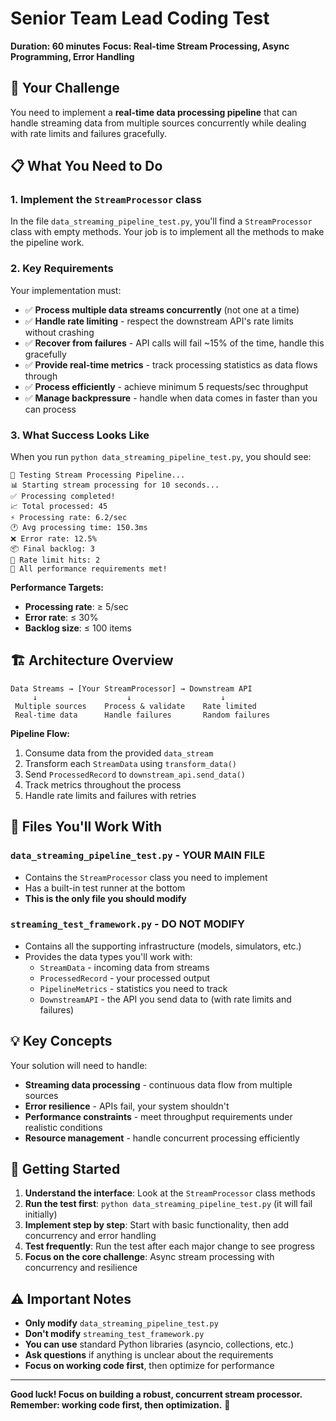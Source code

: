 # Senior Team Lead Coding Test

**Duration: 60 minutes**
**Focus: Real-time Stream Processing, Async Programming, Error Handling**

## 🎯 Your Challenge

You need to implement a **real-time data processing pipeline** that can handle streaming data from multiple sources
concurrently while dealing with rate limits and failures gracefully.

## 📋 What You Need to Do

### 1. Implement the `StreamProcessor` class

In the file `data_streaming_pipeline_test.py`, you'll find a `StreamProcessor` class with empty methods. Your job is to
implement all the methods to make the pipeline work.

### 2. Key Requirements

Your implementation must:

- ✅ **Process multiple data streams concurrently** (not one at a time)
- ✅ **Handle rate limiting** - respect the downstream API's rate limits without crashing
- ✅ **Recover from failures** - API calls will fail ~15% of the time, handle this gracefully
- ✅ **Provide real-time metrics** - track processing statistics as data flows through
- ✅ **Process efficiently** - achieve minimum 5 requests/sec throughput
- ✅ **Manage backpressure** - handle when data comes in faster than you can process

### 3. What Success Looks Like

When you run `python data_streaming_pipeline_test.py`, you should see:

```
🚀 Testing Stream Processing Pipeline...
📊 Starting stream processing for 10 seconds...
✅ Processing completed!
📈 Total processed: 45
⚡ Processing rate: 6.2/sec
🕐 Avg processing time: 150.3ms
❌ Error rate: 12.5%
📦 Final backlog: 3
🚦 Rate limit hits: 2
🎉 All performance requirements met!
```

**Performance Targets:**

- **Processing rate**: ≥ 5/sec
- **Error rate**: ≤ 30%
- **Backlog size**: ≤ 100 items

## 🏗️ Architecture Overview

```
Data Streams → [Your StreamProcessor] → Downstream API
     ↓                    ↓                    ↓
 Multiple sources    Process & validate    Rate limited
 Real-time data      Handle failures       Random failures
```

**Pipeline Flow:**
1. Consume data from the provided `data_stream`
2. Transform each `StreamData` using `transform_data()`
3. Send `ProcessedRecord` to `downstream_api.send_data()`
4. Track metrics throughout the process
5. Handle rate limits and failures with retries

## 🔧 Files You'll Work With

### `data_streaming_pipeline_test.py` - **YOUR MAIN FILE**

- Contains the `StreamProcessor` class you need to implement
- Has a built-in test runner at the bottom
- **This is the only file you should modify**

### `streaming_test_framework.py` - **DO NOT MODIFY**

- Contains all the supporting infrastructure (models, simulators, etc.)
- Provides the data types you'll work with:
    - `StreamData` - incoming data from streams
    - `ProcessedRecord` - your processed output
    - `PipelineMetrics` - statistics you need to track
    - `DownstreamAPI` - the API you send data to (with rate limits and failures)

## 💡 Key Concepts

Your solution will need to handle:

- **Streaming data processing** - continuous data flow from multiple sources
- **Error resilience** - APIs fail, your system shouldn't
- **Performance constraints** - meet throughput requirements under realistic conditions
- **Resource management** - handle concurrent processing efficiently

## 🚀 Getting Started

1. **Understand the interface**: Look at the `StreamProcessor` class methods
2. **Run the test first**: `python data_streaming_pipeline_test.py` (it will fail initially)
3. **Implement step by step**: Start with basic functionality, then add concurrency and error handling
4. **Test frequently**: Run the test after each major change to see progress
5. **Focus on the core challenge**: Async stream processing with concurrency and resilience

## ⚠️ Important Notes

- **Only modify** `data_streaming_pipeline_test.py`
- **Don't modify** `streaming_test_framework.py`
- **You can use** standard Python libraries (asyncio, collections, etc.)
- **Ask questions** if anything is unclear about the requirements
- **Focus on working code first**, then optimize for performance

---

**Good luck! Focus on building a robust, concurrent stream processor. Remember: working code first, then optimization.**
🚀
